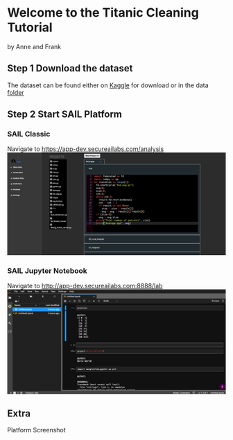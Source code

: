 # Welcome to the Titanic Cleaning Tutorial 
by Anne and Frank

## Step 1 Download the dataset
The dataset can be found either on <a href="https://www.kaggle.com/c/titanic">Kaggle</a> for download or in the data <a href="../../data/titanic.zip">folder</a> 

## Step 2 Start SAIL Platform
### SAIL Classic
Navigate to <a href="https://app-dev.secureailabs.com/analysis">https://app-dev.secureailabs.com/analysis</a>
![SAIL_classic](img/SAIL_classic.png)
### SAIL Jupyter Notebook
Navigate to <a href="http://app-dev.secureailabs.com:8888/lab">http://app-dev.secureailabs.com:8888/lab</a>
![SAIL_jupyter](img/SAIL_jupyter.png)

## Extra

Platform Screenshot

